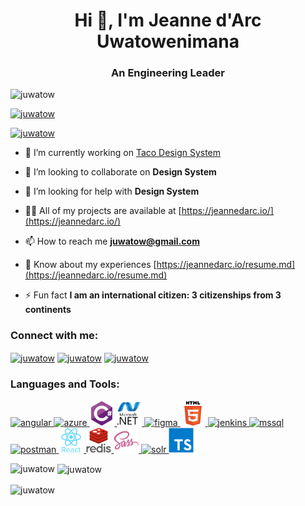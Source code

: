 <h1 align="center">Hi 👋, I'm Jeanne d'Arc Uwatowenimana</h1>
<h3 align="center">An Engineering Leader</h3>

<p align="left"> <img src="https://komarev.com/ghpvc/?username=juwatow&label=Profile%20views&color=0e75b6&style=flat" alt="juwatow" /> </p>

<p align="left"> <a href="https://github.com/ryo-ma/github-profile-trophy"><img src="https://github-profile-trophy.vercel.app/?username=juwatow" alt="juwatow" /></a> </p>

<p align="left"> <a href="https://twitter.com/juwatow" target="blank"><img src="https://img.shields.io/twitter/follow/juwatow?logo=twitter&style=for-the-badge" alt="juwatow" /></a> </p>

- 🔭 I’m currently working on [Taco Design System](https://taco.xello.world/)

- 👯 I’m looking to collaborate on **Design System**

- 🤝 I’m looking for help with **Design System**

- 👨‍💻 All of my projects are available at [https://jeannedarc.io/](https://jeannedarc.io/)

- 📫 How to reach me **juwatow@gmail.com**

- 📄 Know about my experiences [https://jeannedarc.io/resume.md](https://jeannedarc.io/resume.md)

- ⚡ Fun fact **I am an international citizen: 3 citizenships from 3 continents**

<h3 align="left">Connect with me:</h3>
<p align="left">
<a href="https://twitter.com/juwatow" target="blank"><img align="center" src="https://raw.githubusercontent.com/rahuldkjain/github-profile-readme-generator/master/src/images/icons/Social/twitter.svg" alt="juwatow" height="30" width="40" /></a>
<a href="https://linkedin.com/in/juwatow" target="blank"><img align="center" src="https://raw.githubusercontent.com/rahuldkjain/github-profile-readme-generator/master/src/images/icons/Social/linked-in-alt.svg" alt="juwatow" height="30" width="40" /></a>
<a href="https://instagram.com/juwatow" target="blank"><img align="center" src="https://raw.githubusercontent.com/rahuldkjain/github-profile-readme-generator/master/src/images/icons/Social/instagram.svg" alt="juwatow" height="30" width="40" /></a>
</p>

<h3 align="left">Languages and Tools:</h3>
<p align="left"> <a href="https://angular.io" target="_blank"> <img src="https://angular.io/assets/images/logos/angular/angular.svg" alt="angular" width="40" height="40"/> </a> <a href="https://azure.microsoft.com/en-in/" target="_blank"> <img src="https://www.vectorlogo.zone/logos/microsoft_azure/microsoft_azure-icon.svg" alt="azure" width="40" height="40"/> </a> <a href="https://www.w3schools.com/cs/" target="_blank"> <img src="https://raw.githubusercontent.com/devicons/devicon/master/icons/csharp/csharp-original.svg" alt="csharp" width="40" height="40"/> </a> <a href="https://dotnet.microsoft.com/" target="_blank"> <img src="https://raw.githubusercontent.com/devicons/devicon/master/icons/dot-net/dot-net-original-wordmark.svg" alt="dotnet" width="40" height="40"/> </a> <a href="https://www.figma.com/" target="_blank"> <img src="https://www.vectorlogo.zone/logos/figma/figma-icon.svg" alt="figma" width="40" height="40"/> </a> <a href="https://www.w3.org/html/" target="_blank"> <img src="https://raw.githubusercontent.com/devicons/devicon/master/icons/html5/html5-original-wordmark.svg" alt="html5" width="40" height="40"/> </a> <a href="https://www.jenkins.io" target="_blank"> <img src="https://www.vectorlogo.zone/logos/jenkins/jenkins-icon.svg" alt="jenkins" width="40" height="40"/> </a> <a href="https://www.microsoft.com/en-us/sql-server" target="_blank"> <img src="https://www.svgrepo.com/show/303229/microsoft-sql-server-logo.svg" alt="mssql" width="40" height="40"/> </a> <a href="https://postman.com" target="_blank"> <img src="https://www.vectorlogo.zone/logos/getpostman/getpostman-icon.svg" alt="postman" width="40" height="40"/> </a> <a href="https://reactjs.org/" target="_blank"> <img src="https://raw.githubusercontent.com/devicons/devicon/master/icons/react/react-original-wordmark.svg" alt="react" width="40" height="40"/> </a> <a href="https://redis.io" target="_blank"> <img src="https://raw.githubusercontent.com/devicons/devicon/master/icons/redis/redis-original-wordmark.svg" alt="redis" width="40" height="40"/> </a> <a href="https://sass-lang.com" target="_blank"> <img src="https://raw.githubusercontent.com/devicons/devicon/master/icons/sass/sass-original.svg" alt="sass" width="40" height="40"/> </a> <a href="https://lucene.apache.org/solr/" target="_blank"> <img src="https://www.vectorlogo.zone/logos/apache_solr/apache_solr-icon.svg" alt="solr" width="40" height="40"/> </a> <a href="https://www.typescriptlang.org/" target="_blank"> <img src="https://raw.githubusercontent.com/devicons/devicon/master/icons/typescript/typescript-original.svg" alt="typescript" width="40" height="40"/> </a> </p>

<p><img align="left" src="https://github-readme-stats.vercel.app/api/top-langs?username=juwatow&show_icons=true&locale=en&layout=compact" alt="juwatow" /></p>

<p>&nbsp;<img align="center" src="https://github-readme-stats.vercel.app/api?username=juwatow&show_icons=true&locale=en" alt="juwatow" /></p>

<p><img align="center" src="https://github-readme-streak-stats.herokuapp.com/?user=juwatow&" alt="juwatow" /></p>
